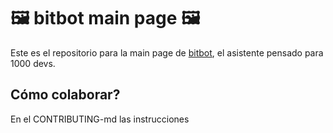 # 🖼️ bitbot main page 🖼️

Este es el repositorio para la main page de <a rel="noreferrer" target="_blank" href="https://github.com/TeewsPepper/bitbot">bitbot</a>, el asistente pensado para 1000 devs.

## Cómo colaborar?
En el CONTRIBUTING-md las instrucciones




